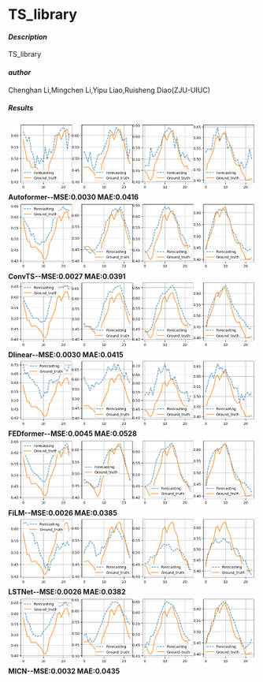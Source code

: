 # TS_library


####  **_Description_** 
TS_library 

####  _**author**_ 
Chenghan Li,Mingchen Li,Yipu Liao,Ruisheng Diao(ZJU-UIUC)

####  **_Results_** 
![输入图片说明](Figure/electricity_autoformer_24.png)
 **Autoformer--MSE:0.0030 MAE:0.0416** 
![输入图片说明](Figure/electricity_ConvTS.png)
**ConvTS--MSE:0.0027 MAE:0.0391** 
![输入图片说明](Figure/electricity_Dlinear_24.png)
**Dlinear--MSE:0.0030 MAE:0.0415** 
![输入图片说明](Figure/electricity_FEDformer_24.png)
**FEDformer--MSE:0.0045 MAE:0.0528** 
![输入图片说明](Figure/electricity_FiLM_24.png)
**FiLM--MSE:0.0026 MAE:0.0385** 
![输入图片说明](Figure/electricity_LSTNet_24.png)
**LSTNet--MSE:0.0026 MAE:0.0382** 
![输入图片说明](Figure/electricity_MICN_24.png)
**MICN--MSE:0.0032 MAE:0.0435**